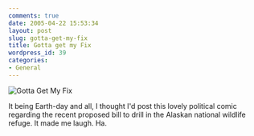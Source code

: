 ```yaml
---
comments: true
date: 2005-04-22 15:53:34
layout: post
slug: gotta-get-my-fix
title: Gotta get my Fix
wordpress_id: 39
categories:
- General
---
```


![Gotta Get My Fix](http://www.isystech.net/images/gottagetmyfix.jpg)


It being Earth-day and all, I thought I'd post this lovely political comic regarding the recent proposed bill to drill in the Alaskan national wildlife refuge. It made me laugh. Ha.
